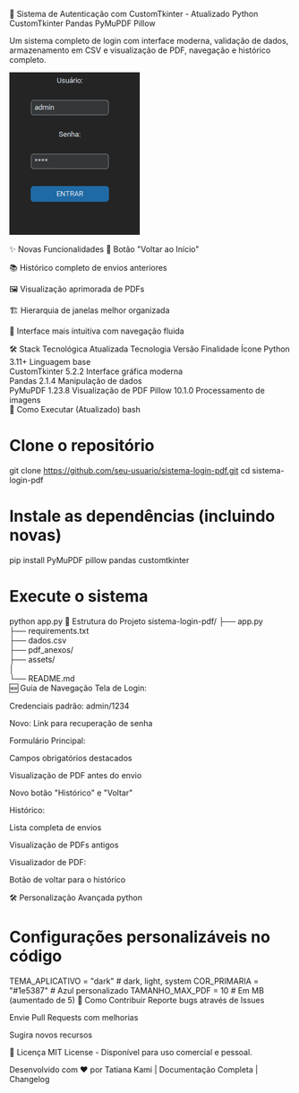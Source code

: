 🔐 Sistema de Autenticação com CustomTkinter - Atualizado
Python
CustomTkinter
Pandas
PyMuPDF
Pillow

Um sistema completo de login com interface moderna, validação de dados, 
armazenamento em CSV e visualização de PDF, navegação e histórico completo.

![Texto alternativo](assets/tela.png)

✨ Novas Funcionalidades
🔄 Botão "Voltar ao Início" 

📚 Histórico completo de envios anteriores

🖼️ Visualização aprimorada de PDFs

🏗️ Hierarquia de janelas melhor organizada

🎨 Interface mais intuitiva com navegação fluida

🛠️ Stack Tecnológica Atualizada
Tecnologia	Versão	Finalidade	Ícone
Python	3.11+	Linguagem base	
CustomTkinter	5.2.2	Interface gráfica moderna	
Pandas	2.1.4	Manipulação de dados	
PyMuPDF	1.23.8	Visualização de PDF	
Pillow	10.1.0	Processamento de imagens	
🚀 Como Executar (Atualizado)
bash
# Clone o repositório
git clone https://github.com/seu-usuario/sistema-login-pdf.git
cd sistema-login-pdf

# Instale as dependências (incluindo novas)
pip install PyMuPDF pillow pandas customtkinter

# Execute o sistema
python app.py
📂  Estrutura do Projeto
sistema-login-pdf/
├── app.py                
├── requirements.txt      
├── dados.csv             
├── pdf_anexos/           
├── assets/              
│  
└── README.md            
🆕 Guia de Navegação
Tela de Login:

Credenciais padrão: admin/1234

Novo: Link para recuperação de senha

Formulário Principal:

Campos obrigatórios destacados

Visualização de PDF antes do envio

Novo botão "Histórico" e "Voltar"

Histórico:

Lista completa de envios

Visualização de PDFs antigos

Visualizador de PDF:

Botão de voltar para o histórico

🛠️ Personalização Avançada
python
# Configurações personalizáveis no código
TEMA_APLICATIVO = "dark"  # dark, light, system
COR_PRIMARIA = "#1e5387"   # Azul personalizado
TAMANHO_MAX_PDF = 10       # Em MB (aumentado de 5)
🤝 Como Contribuir
Reporte bugs através de Issues

Envie Pull Requests com melhorias

Sugira novos recursos

📄 Licença
MIT License - Disponível para uso comercial e pessoal.

Desenvolvido com ❤️ por Tatiana Kami | Documentação Completa | Changelog
